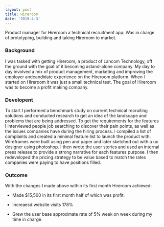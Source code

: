 ```yaml
---
layout: post
title: Hireroom
date: '2019-4-3'
---
```


Product manager for Hireroom a technical recruitment app. Was in charge of prototyping, building and taking Hireroom to market.


### Background

I was tasked with getting Hireroom, a product of Lancom Technology, off the ground with the goal of it becoming astand-alone company. My day to day involved a mix of product management, marketing and improving the employer andcandidate experience on the Hireroom platform. When I started on Hireroom it was just a small technical test. The goal of Hireroom was to become a profit making company.

### Developent

To start I performed a benchmark study on current technical recruiting solutions and conducted research to get an idea of the landscape and problems that are being addressed. To get the requirements for the features I interviewed people job searching to discover their pain points, as well as the issues companies have during the hiring process. I compiled a list of complaints and created a minimal feature list to launch the product with. Wireframes were built using pen and paper and later sketched out with a ux designer using photoshop. I then wrote the user stories and used an internal press release to provide a strong narrative for each features purpose. I then redeveloped the pricing strategy to be value based to match the rates companies were paying to have positions filled.

### Outcome

With the changes I made above within its first month Hireroom achieved:

* Made $15,500 in its first month half of which was profit.

* Increaesd website visits 178%

* Grew the user base approximate rate of 5% week on week during my time in charge.
